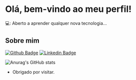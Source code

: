 # Olá, bem-vindo ao meu perfil!

💻: Aberto a aprender qualquer nova tecnologia...
 

## Sobre mim

[![Github Badge](https://img.shields.io/badge/-Github-000?style=flat-square&logo=Github&logoColor=white&link=https://github.com/RamosWill)](https://github.com/RamosWill) [![Linkedin Badge](https://img.shields.io/badge/-LinkedIn-blue?style=flat-square&logo=Linkedin&logoColor=white&link=https://www.linkedin.com/in/william-ramos-de-caldas-570069265/)](https://www.linkedin.com/in/william-ramos-de-caldas-570069265/)

![Anurag's GitHub stats](https://github-readme-stats.vercel.app/api?username=RamosWill&show_icons=true&theme=transparent)

- Obrigado por visitar.
